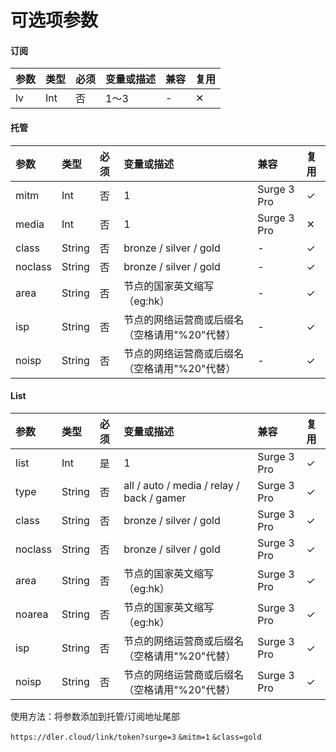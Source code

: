 # 可选项参数

#### 订阅

| 参数 | 类型 | 必须 | 变量或描述 | 兼容 | 复用 |
| :--- | :--- | :--- | :--- | :--- | :--- |
| lv | Int | 否 | 1～3 | - | ✕ |

#### 托管

| 参数 | 类型 | 必须 | 变量或描述 | 兼容 | 复用 |
| :--- | :--- | :--- | :--- | :--- | :--- |
| mitm | Int | 否 | 1 | Surge 3 Pro | ✓ |
| media | Int | 否 | 1 | Surge 3 Pro | ✕ |
| class | String | 否 | bronze / silver / gold | - | ✓ |
| noclass | String | 否 | bronze / silver / gold | - | ✓ |
| area | String | 否 | 节点的国家英文缩写（eg:hk） | - | ✓ |
| isp | String | 否 | 节点的网络运营商或后缀名（空格请用"%20"代替） | - | ✓ |
| noisp | String | 否 | 节点的网络运营商或后缀名（空格请用"%20"代替） | - | ✓ |

#### List

| 参数 | 类型 | 必须 | 变量或描述 | 兼容 | 复用 |
| :--- | :--- | :--- | :--- | :--- | :--- |
| list | Int | 是 | 1 | Surge 3 Pro | ✓ |
| type | String | 否 | all / auto / media / relay / back / gamer | Surge 3 Pro | ✓ |
| class | String | 否 | bronze / silver / gold | Surge 3 Pro | ✓ |
| noclass | String | 否 | bronze / silver / gold | Surge 3 Pro | ✓ |
| area | String | 否 | 节点的国家英文缩写（eg:hk） | Surge 3 Pro | ✓ |
| noarea | String | 否 | 节点的国家英文缩写（eg:hk） | Surge 3 Pro | ✓ |
| isp | String | 否 | 节点的网络运营商或后缀名（空格请用"%20"代替） | Surge 3 Pro | ✓ |
| noisp | String | 否 | 节点的网络运营商或后缀名（空格请用"%20"代替） | Surge 3 Pro | ✓ |



使用方法：将参数添加到托管/订阅地址尾部

`https://dler.cloud/link/token?surge=3` `&mitm=1` `&class=gold`

